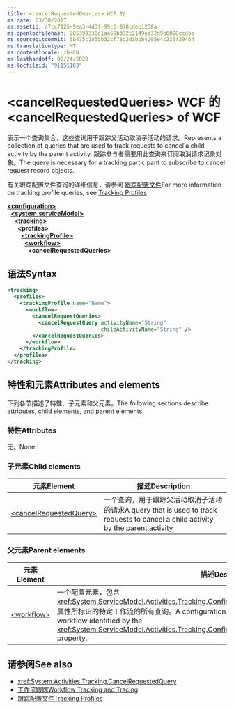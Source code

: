 ```yaml
---
title: <cancelRequestedQueries> WCF 的
ms.date: 03/30/2017
ms.assetid: a7cc7125-9ea3-4d3f-99c0-878cdeb1258a
ms.openlocfilehash: 205399330c1aa69b332c2149ee32d9b6098ccdbe
ms.sourcegitcommit: 5b475c1855b32cf78d2d1bbb4295e4c236f39464
ms.translationtype: MT
ms.contentlocale: zh-CN
ms.lasthandoff: 09/24/2020
ms.locfileid: "91151163"
---
```

# <a name="cancelrequestedqueries-of-wcf"></a><span data-ttu-id="84431-102">\<cancelRequestedQueries> WCF 的</span><span class="sxs-lookup"><span data-stu-id="84431-102">\<cancelRequestedQueries> of WCF</span></span>

<span data-ttu-id="84431-103">表示一个查询集合，这些查询用于跟踪父活动取消子活动的请求。</span><span class="sxs-lookup"><span data-stu-id="84431-103">Represents a collection of queries that are used to track requests to cancel a child activity by the parent activity.</span></span> <span data-ttu-id="84431-104">跟踪参与者需要用此查询来订阅取消请求记录对象。</span><span class="sxs-lookup"><span data-stu-id="84431-104">The query is necessary for a tracking participant to subscribe to cancel request record objects.</span></span>  
  
<span data-ttu-id="84431-105">有关跟踪配置文件查询的详细信息，请参阅 [跟踪配置文件](../../../windows-workflow-foundation/tracking-profiles.md)</span><span class="sxs-lookup"><span data-stu-id="84431-105">For more information on tracking profile queries, see [Tracking Profiles](../../../windows-workflow-foundation/tracking-profiles.md)</span></span>  
  
[**\<configuration>**](../configuration-element.md)\
&nbsp;&nbsp;[**\<system.serviceModel>**](system-servicemodel.md)\
&nbsp;&nbsp;&nbsp;&nbsp;[**\<tracking>**](tracking-of-wcf.md)\
&nbsp;&nbsp;&nbsp;&nbsp;&nbsp;&nbsp;**\<profiles>**\
&nbsp;&nbsp;&nbsp;&nbsp;&nbsp;&nbsp;&nbsp;&nbsp;[**\<trackingProfile>**](trackingprofile-of-wcf.md)\
&nbsp;&nbsp;&nbsp;&nbsp;&nbsp;&nbsp;&nbsp;&nbsp;&nbsp;&nbsp;[**\<workflow>**](workflow-of-wcf.md)\
&nbsp;&nbsp;&nbsp;&nbsp;&nbsp;&nbsp;&nbsp;&nbsp;&nbsp;&nbsp;&nbsp;&nbsp;**\<cancelRequestedQueries>**  
  
## <a name="syntax"></a><span data-ttu-id="84431-106">语法</span><span class="sxs-lookup"><span data-stu-id="84431-106">Syntax</span></span>  
  
```xml  
<tracking>
  <profiles>
    <trackingProfile name="Name">
      <workflow>
        <cancelRequestQueries>
          <cancelRequestQuery activityName="String"
                              childActivityName="String" />
        </cancelRequestQueries>
      </workflow>
    </trackingProfile>
  </profiles>
</tracking>
```  
  
## <a name="attributes-and-elements"></a><span data-ttu-id="84431-107">特性和元素</span><span class="sxs-lookup"><span data-stu-id="84431-107">Attributes and elements</span></span>  

<span data-ttu-id="84431-108">下列各节描述了特性、子元素和父元素。</span><span class="sxs-lookup"><span data-stu-id="84431-108">The following sections describe attributes, child elements, and parent elements.</span></span>  
  
### <a name="attributes"></a><span data-ttu-id="84431-109">特性</span><span class="sxs-lookup"><span data-stu-id="84431-109">Attributes</span></span>

<span data-ttu-id="84431-110">无。</span><span class="sxs-lookup"><span data-stu-id="84431-110">None.</span></span>
  
### <a name="child-elements"></a><span data-ttu-id="84431-111">子元素</span><span class="sxs-lookup"><span data-stu-id="84431-111">Child elements</span></span>
  
|<span data-ttu-id="84431-112">元素</span><span class="sxs-lookup"><span data-stu-id="84431-112">Element</span></span>|<span data-ttu-id="84431-113">描述</span><span class="sxs-lookup"><span data-stu-id="84431-113">Description</span></span>|  
|-------------|-----------------|  
|[\<cancelRequestedQuery>](cancelrequestedquery-of-wcf.md)|<span data-ttu-id="84431-114">一个查询，用于跟踪父活动取消子活动的请求</span><span class="sxs-lookup"><span data-stu-id="84431-114">A query that is used to track requests to cancel a child activity by the parent activity</span></span>|  
  
### <a name="parent-elements"></a><span data-ttu-id="84431-115">父元素</span><span class="sxs-lookup"><span data-stu-id="84431-115">Parent elements</span></span>  
  
|<span data-ttu-id="84431-116">元素</span><span class="sxs-lookup"><span data-stu-id="84431-116">Element</span></span>|<span data-ttu-id="84431-117">描述</span><span class="sxs-lookup"><span data-stu-id="84431-117">Description</span></span>|  
|-------------|-----------------|  
|[\<workflow>](../windows-workflow-foundation/workflow.md)|<span data-ttu-id="84431-118">一个配置元素，包含 <xref:System.ServiceModel.Activities.Tracking.Configuration.ProfileWorkflowElement.ActivityDefinitionId> 属性所标识的特定工作流的所有查询。</span><span class="sxs-lookup"><span data-stu-id="84431-118">A configuration element that contains all queries for a specific workflow identified by the <xref:System.ServiceModel.Activities.Tracking.Configuration.ProfileWorkflowElement.ActivityDefinitionId> property.</span></span>|  
  
## <a name="see-also"></a><span data-ttu-id="84431-119">请参阅</span><span class="sxs-lookup"><span data-stu-id="84431-119">See also</span></span>

- <xref:System.Activities.Tracking.CancelRequestedQuery>
- [<span data-ttu-id="84431-120">工作流跟踪</span><span class="sxs-lookup"><span data-stu-id="84431-120">Workflow Tracking and Tracing</span></span>](../../../windows-workflow-foundation/workflow-tracking-and-tracing.md)
- [<span data-ttu-id="84431-121">跟踪配置文件</span><span class="sxs-lookup"><span data-stu-id="84431-121">Tracking Profiles</span></span>](../../../windows-workflow-foundation/tracking-profiles.md)
